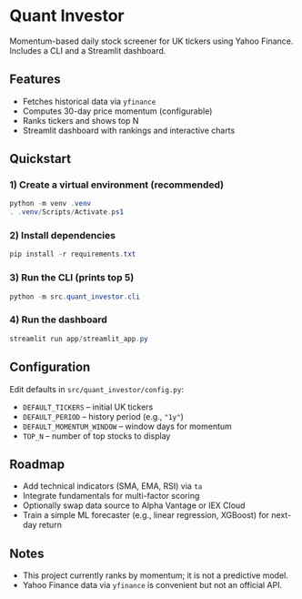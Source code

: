 # Quant Investor

Momentum-based daily stock screener for UK tickers using Yahoo Finance. Includes a CLI and a Streamlit dashboard.

## Features
- Fetches historical data via `yfinance`
- Computes 30-day price momentum (configurable)
- Ranks tickers and shows top N
- Streamlit dashboard with rankings and interactive charts

## Quickstart

### 1) Create a virtual environment (recommended)
```powershell
python -m venv .venv
. .venv/Scripts/Activate.ps1
```

### 2) Install dependencies
```powershell
pip install -r requirements.txt
```

### 3) Run the CLI (prints top 5)
```powershell
python -m src.quant_investor.cli
```

### 4) Run the dashboard
```powershell
streamlit run app/streamlit_app.py
```

## Configuration
Edit defaults in `src/quant_investor/config.py`:
- `DEFAULT_TICKERS` – initial UK tickers
- `DEFAULT_PERIOD` – history period (e.g., `"1y"`)
- `DEFAULT_MOMENTUM_WINDOW` – window days for momentum
- `TOP_N` – number of top stocks to display

## Roadmap
- Add technical indicators (SMA, EMA, RSI) via `ta`
- Integrate fundamentals for multi-factor scoring
- Optionally swap data source to Alpha Vantage or IEX Cloud
- Train a simple ML forecaster (e.g., linear regression, XGBoost) for next-day return

## Notes
- This project currently ranks by momentum; it is not a predictive model.
- Yahoo Finance data via `yfinance` is convenient but not an official API.

